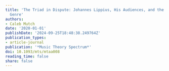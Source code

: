 ```yaml
---
title: 'The Triad in Dispute: Johannes Lippius, His Audiences, and the Disputatio
  Genre'
authors:
- Caleb Mutch
date: '2020-01-01'
publishDate: '2024-09-25T18:48:38.249764Z'
publication_types:
- article-journal
publication: '*Music Theory Spectrum*'
doi: 10.1093/mts/mtaa008
reading_time: false
share: false
---
```


